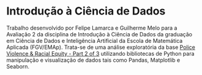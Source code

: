 # Introdução à Ciência de Dados
Trabalho desenvolvido por Felipe Lamarca e Guilherme Melo para a Avaliação 2 da disciplina de Introdução à Ciência de Dados da graduação em Ciência de Dados e Inteligência Artificial da Escola de Matemática Aplicada (FGV/EMAp). Trata-se de uma análise exploratória da base [Police Violence & Racial Equity - Part 2 of 3](https://www.kaggle.com/jpmiller/police-violence-racial-equity) utilizando bibliotecas de Python para manipulação e visualização de dados tais como Pandas, Matplotlib e Seaborn.
